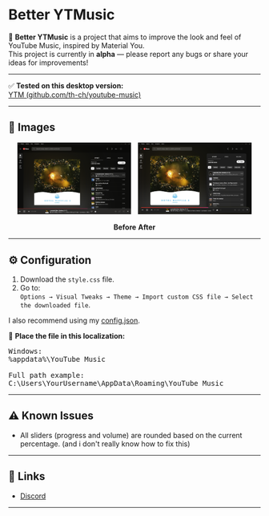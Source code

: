 # Better YTMusic


🎵 **Better YTMusic** is a project that aims to improve the look and feel of YouTube Music, inspired by Material You.  
This project is currently in **alpha** — please report any bugs or share your ideas for improvements!

---

✅ **Tested on this desktop version:**  
[YTM (github.com/th-ch/youtube-music)](https://github.com/th-ch/youtube-music)

---

## 📸 Images

<p align="center">
  <img src="before.png" width="45%" style="display:inline-block; margin-right:10px;">
  <img src="after.png" width="45%" style="display:inline-block;">
</p>

<p align="center">
  <b>Before</b>
  <b>After</b>
</p>

---

## ⚙️ Configuration

1. Download the `style.css` file.
2. Go to:  
   `Options → Visual Tweaks → Theme → Import custom CSS file → Select the downloaded file`.
   


I also recommend using my [config.json](https://github.com/PNTR-CWL/better-ytmusic/blob/38571496b7aca607944be2f17233ed16b2071f60/config.json).

📁 **Place the file in this localization:**

<pre>
Windows:
%appdata%\YouTube Music

Full path example:
C:\Users\YourUsername\AppData\Roaming\YouTube Music
</pre>

---

## ⚠️ Known Issues

- All sliders (progress and volume) are rounded based on the current percentage. (and i don't really know how to fix this)

---

## 🔗 Links

- [Discord](https://discord.gg/2eCpbXadsC)
---


